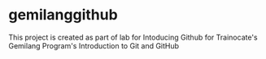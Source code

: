 # gemilanggithub
This project is created as part of lab for Intoducing Github for Trainocate's Gemilang Program's Introduction to Git and GitHub
